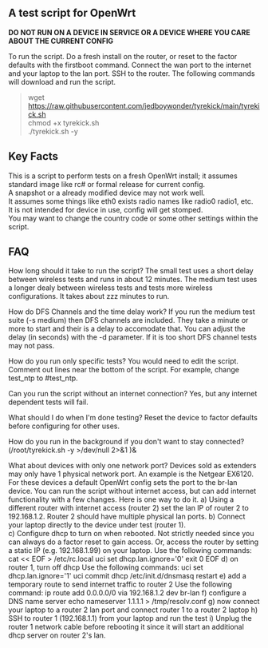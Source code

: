 ## A test script for OpenWrt
**DO NOT RUN ON A DEVICE IN SERVICE OR A DEVICE WHERE YOU CARE ABOUT THE CURRENT CONFIG**

To run the script.  Do a fresh install on the router, or reset to the factor defaults  with the firstboot command.  Connect the wan port to the internet and your laptop to the lan port.  SSH to the router.
The following commands will download and run the script.

> wget https://raw.githubusercontent.com/jedboywonder/tyrekick/main/tyrekick.sh  
chmod +x tyrekick.sh  
./tyrekick.sh -y  

## Key Facts
This is a script to perform tests on a fresh OpenWrt install; it assumes standard image like rc#  or formal release for current config.  
A snapshot or a already modified device may not work well.  
It assumes some things like eth0 exists radio names like radio0 radio1, etc.  
It is not intended for device in use, config will get stomped.  
You may want to change the country code or some other settings within the script.  


## FAQ
How long should it take to run the script?
The small test uses a short delay between wireless tests and runs in about 12 minutes.
The medium test uses a longer dealy between wireless tests and tests more wireless configurations.  It takes about zzz minutes to run.

How do DFS Channels and the time delay work?
If you run the medium test suite (-s medium) then DFS channels are included.  They take a minute or more to start and their is a delay to accomodate that.  You can adjust the delay (in seconds)  with the -d parameter.  If it is too short DFS channel tests may not pass.

How do you run only specific tests?
You would need to edit the script.  Comment out lines near the bottom of the script.  For example, change test_ntp to #test_ntp.

Can you run the script without an internet connection?
Yes, but any internet dependent tests will fail.

What should I do when I'm done testing?
Reset the device to factor defaults before configuring for other uses.

How do you run in the background if you don't want to stay connected?
(/root/tyrekick.sh -y >/dev/null 2>&1 )&

What about devices with only one network port?
Devices sold as extenders may only have 1 physical network port.  An example is the Netgear EX6120.  For these devices a default OpenWrt config sets the port to the br-lan device.
You can run the script without internet access, but can add internet functionality with a few changes.  Here is one way to do it.
a) Using a different router with internet access (router 2) set the lan IP of router 2 to 192.168.1.2.  Router 2 should have multiple physical lan ports.
b) Connect your laptop directly to the device under test (router 1).  
c) Configure dhcp to turn on when rebooted.  Not strictly needed since you can always do a factor reset to gain access.  Or, access the router by setting a static IP (e.g. 192.168.1.99) on your laptop.
Use the following commands:
cat << EOF > /etc/rc.local
uci set dhcp.lan.ignore='0'
exit 0
EOF
d) on router 1, turn off dhcp
Use the following commands:
uci set dhcp.lan.ignore='1'
uci commit dhcp
/etc/init.d/dnsmasq restart
e) add a temporary route to send internet traffic to router 2
Use the following command:
ip route add 0.0.0.0/0 via 192.168.1.2 dev br-lan
f) configure a DNS name server
echo nameserver 1.1.1.1 > /tmp/resolv.conf
g) now connect your laptop to a router 2 lan port and connect router 1 to a router 2 laptop
h) SSH to router 1 (192.168.1.1) from your laptop and run the test
i) Unplug the router 1 network cable before rebooting it since it will start an additional dhcp server on router 2's lan.
